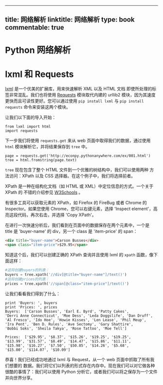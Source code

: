 
---
title: 网络解析
linktitle: 网络解析
type: book
commentable: true
---

# Python 网络解析

# lxml 和 Requests

[lxml](http://lxml.de/) 是一个优美的扩展库，用来快速解析 XML 以及 HTML 文档 即使所处理的标签非常混乱。我们也将使用 [Requests](http://docs.python-requests.org/en/latest/) 模块取代内建的 urllib2 模块，因为其速度更快而且可读性更好。您可以通过使用 `pip install lxml` 与 `pip install requests` 命令来安装这两个模块。

让我们以下面的导入开始：

```
from lxml import html
import requests
```

下一步我们将使用 `requests.get` 来从 web 页面中取得我们的数据，通过使用 `html` 模块解析它，并将结果保存到 `tree` 中。

```
page = requests.get('http://econpy.pythonanywhere.com/ex/001.html')
tree = html.fromstring(page.text)
```

`tree` 现在包含了整个 HTML 文件到一个优雅的树结构中，我们可以使用两种 方法访问：XPath 以及 CSS 选择器。在这个例子中，我们将选择前者。

XPath 是一种在结构化文档（如 HTML 或 XML）中定位信息的方式。一个关于 XPath 的 不错的介绍参见 [W3Schools](http://www.w3schools.com/xml/xpath_intro.asp) 。

有很多工具可以获取元素的 XPath，如 Firefox 的 FireBug 或者 Chrome 的 Inspector。如果您使用 Chrome，您可以右键元素，选择 'Inspect element'，高亮这段代码，再次右击，并选择 'Copy XPath'。

在进行一次快速分析后，我们看到在页面中的数据保存在两个元素中，一个是 title 是 'buyer-name' 的 div，另一个 class 是 'item-price' 的 span：

```html
<div title="buyer-name">Carson Busses</div>
<span class="item-price">$29.95</span>
```

知道这个后，我们可以创建正确的 XPath 查询并且使用 lxml 的 `xpath` 函数，像下面这样：

```py
#这将创建buyers的列表：
buyers = tree.xpath('//div[@title="buyer-name"]/text()')
#这将创建prices的列表：
prices = tree.xpath('//span[@class="item-price"]/text()')
```

让我们看看我们得到了什么：

```
print 'Buyers: ', buyers
print 'Prices: ', prices
Buyers:  ['Carson Busses', 'Earl E. Byrd', 'Patty Cakes',
'Derri Anne Connecticut', 'Moe Dess', 'Leda Doggslife', 'Dan Druff',
'Al Fresco', 'Ido Hoe', 'Howie Kisses', 'Len Lease', 'Phil Meup',
'Ira Pent', 'Ben D. Rules', 'Ave Sectomy', 'Gary Shattire',
'Bobbi Soks', 'Sheila Takya', 'Rose Tattoo', 'Moe Tell']

Prices:  ['$29.95', '$8.37', '$15.26', '$19.25', '$19.25',
'$13.99', '$31.57', '$8.49', '$14.47', '$15.86', '$11.11',
'$15.98', '$16.27', '$7.50', '$50.85', '$14.26', '$5.68',
'$15.00', '$114.07', '$10.09']
```

恭喜！我们已经成功地通过 lxml 与 Request，从一个 web 页面中抓取了所有我们想要的 数据。我们将它们以列表的形式存在内存中。现在我们可以对它做各种很酷的事情了：我们可以使用 Python 分析它，或者我们可以将之保存为一个文件并向世界分享。

    